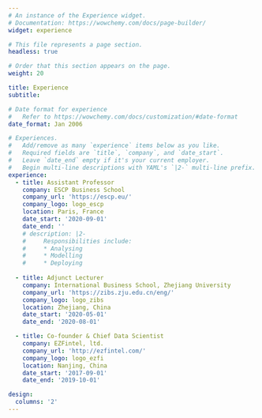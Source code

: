 ```yaml
---
# An instance of the Experience widget.
# Documentation: https://wowchemy.com/docs/page-builder/
widget: experience

# This file represents a page section.
headless: true

# Order that this section appears on the page.
weight: 20

title: Experience
subtitle:

# Date format for experience
#   Refer to https://wowchemy.com/docs/customization/#date-format
date_format: Jan 2006

# Experiences.
#   Add/remove as many `experience` items below as you like.
#   Required fields are `title`, `company`, and `date_start`.
#   Leave `date_end` empty if it's your current employer.
#   Begin multi-line descriptions with YAML's `|2-` multi-line prefix.
experience:
  - title: Assistant Professor
    company: ESCP Business School
    company_url: 'https://escp.eu/'
    company_logo: logo_escp
    location: Paris, France
    date_start: '2020-09-01'
    date_end: ''
    # description: |2-
    #     Responsibilities include:
    #     * Analysing
    #     * Modelling
    #     * Deploying
        
  - title: Adjunct Lecturer
    company: International Business School, Zhejiang University
    company_url: 'https://zibs.zju.edu.cn/eng/'
    company_logo: logo_zibs
    location: Zhejiang, China
    date_start: '2020-05-01'
    date_end: '2020-08-01'

  - title: Co-founder & Chief Data Scientist
    company: EZFintel, ltd.
    company_url: 'http://ezfintel.com/'
    company_logo: logo_ezfi
    location: Nanjing, China
    date_start: '2017-09-01'
    date_end: '2019-10-01'

design:
  columns: '2'
---
```

